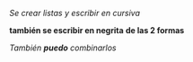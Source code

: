 *Se crear listas*
_y escribir en cursiva_

**también se escribir en negrita**
__de las 2 formas__

_También **puedo** combinarlos_

